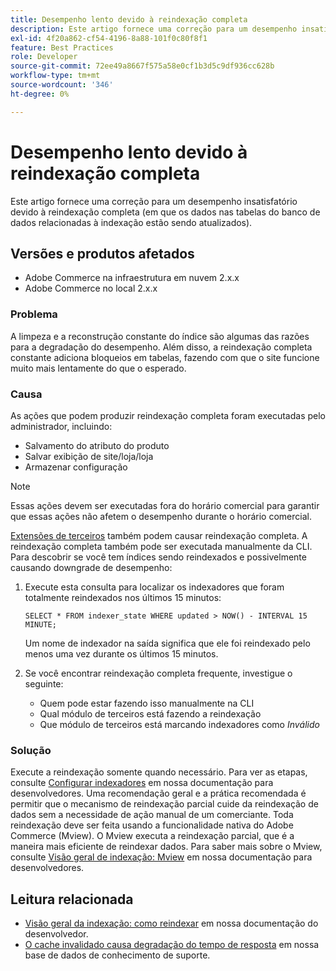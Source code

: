 ```yaml
---
title: Desempenho lento devido à reindexação completa
description: Este artigo fornece uma correção para um desempenho insatisfatório devido à reindexação completa (em que os dados nas tabelas do banco de dados relacionadas à indexação estão sendo atualizados).
exl-id: 4f20a862-cf54-4196-8a88-101f0c80f8f1
feature: Best Practices
role: Developer
source-git-commit: 72ee49a8667f575a58e0cf1b3d5c9df936cc628b
workflow-type: tm+mt
source-wordcount: '346'
ht-degree: 0%

---
```


# Desempenho lento devido à reindexação completa

Este artigo fornece uma correção para um desempenho insatisfatório devido à reindexação completa (em que os dados nas tabelas do banco de dados relacionadas à indexação estão sendo atualizados).

## Versões e produtos afetados

* Adobe Commerce na infraestrutura em nuvem 2.x.x
* Adobe Commerce no local 2.x.x

### Problema

A limpeza e a reconstrução constante do índice são algumas das razões para a degradação do desempenho. Além disso, a reindexação completa constante adiciona bloqueios em tabelas, fazendo com que o site funcione muito mais lentamente do que o esperado.

### Causa

As ações que podem produzir reindexação completa foram executadas pelo administrador, incluindo:

* Salvamento do atributo do produto
* Salvar exibição de site/loja/loja
* Armazenar configuração

>[!NOTE]
>
>Essas ações devem ser executadas fora do horário comercial para garantir que essas ações não afetem o desempenho durante o horário comercial.

[Extensões de terceiros](https://support.magento.com/hc/en-us/articles/360042361152-Best-Practices-for-using-third-party-extensions-in-Magento) também podem causar reindexação completa. A reindexação completa também pode ser executada manualmente da CLI. Para descobrir se você tem índices sendo reindexados e possivelmente causando downgrade de desempenho:

1. Execute esta consulta para localizar os indexadores que foram totalmente reindexados nos últimos 15 minutos:

   ```
   SELECT * FROM indexer_state WHERE updated > NOW() - INTERVAL 15 MINUTE;
   ```

   Um nome de indexador na saída significa que ele foi reindexado pelo menos uma vez durante os últimos 15 minutos.

1. Se você encontrar reindexação completa frequente, investigue o seguinte:
   * Quem pode estar fazendo isso manualmente na CLI
   * Qual módulo de terceiros está fazendo a reindexação
   * Que módulo de terceiros está marcando indexadores como *Inválido*

### Solução

Execute a reindexação somente quando necessário. Para ver as etapas, consulte [Configurar indexadores](https://experienceleague.adobe.com/pt-br/docs/commerce-operations/configuration-guide/cli/manage-indexers#configure-indexers) em nossa documentação para desenvolvedores. Uma recomendação geral e a prática recomendada é permitir que o mecanismo de reindexação parcial cuide da reindexação de dados sem a necessidade de ação manual de um comerciante. Toda reindexação deve ser feita usando a funcionalidade nativa do Adobe Commerce (Mview). O Mview executa a reindexação parcial, que é a maneira mais eficiente de reindexar dados. Para saber mais sobre o Mview, consulte [Visão geral de indexação: Mview](https://developer.adobe.com/commerce/php/development/components/indexing/#mview) em nossa documentação para desenvolvedores.

## Leitura relacionada

* [Visão geral da indexação: como reindexar](https://developer.adobe.com/commerce/php/development/components/indexing/#how-to-reindex) em nossa documentação do desenvolvedor.
* [O cache invalidado causa degradação do tempo de resposta](/help/troubleshooting/miscellaneous/invalidated-cache-causes-response-time-degradation.md) em nossa base de dados de conhecimento de suporte.


